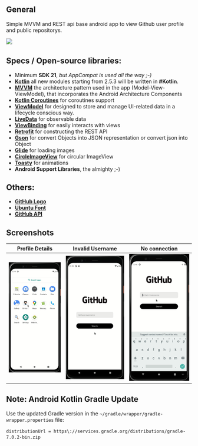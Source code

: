 ## General

Simple MVVM and REST api base android app to view Github user profile and public repositorys.

<a id="raw-url" href="apk/app-release.apk"><img src="https://raw.githubusercontent.com/nasim0x1/nasim0x1/main/image/download.svg"  width="180" height=auto>
</a>

## Specs / Open-source libraries:

- Minimum **SDK 21**, _but AppCompat is used all the way ;-)_
- [**Kotlin**](https://github.com/JetBrains/kotlin) all new modules starting from 2.5.3 will be written in **#Kotlin**.
- [**MVVM**](https://developer.android.com/jetpack/guide) the architecture pattern used in the app (Model-View-ViewModel), that incorporates the Android Architecture Components
- [**Kotlin Coroutines**](https://github.com/Kotlin/kotlinx.coroutines) for coroutines support
- [**ViewModel**](https://developer.android.com/topic/libraries/architecture/viewmodel) for designed to store and manage UI-related data in a lifecycle conscious way.
- [**LiveData**](https://developer.android.com/topic/libraries/architecture/livedata) for observable data
- [**ViewBinding**](https://developer.android.com/topic/libraries/view-binding) for easily interacts with views
- [**Retrofit**](https://github.com/square/retrofit) for constructing the REST API
- [**Gson**](https://github.com/google/gson) for convert Objects into JSON representation or convert json into Object
- [**Glide**](https://github.com/bumptech/glide) for loading images
- [**CircleImageView**](https://github.com/hdodenhof/CircleImageView) for circular ImageView
- [**Toasty**](https://fonts.google.com/specimen/Ubuntu) for animations
- **Android Support Libraries**, the almighty ;-)

## Others:

- [**GitHub Logo**](https://github.com/logos)
- [**Ubuntu Font**](https://github.com/logos)
- [**GitHub API**](https://docs.github.com/en/rest/reference/users)

## Screenshots

|        Profile Details         |              Invalid Username              |               No connection                |
| :----------------------------: | :----------------------------------------: | :----------------------------------------: |
| ![First](screenshots/full.gif) | ![Sec](screenshots/username_not_found.gif) | ![Third](screenshots/connection_error.gif) |

## Note: Android Kotlin Gradle Update

Use the updated Gradle version in the `~/gradle/wrapper/gradle-wrapper.properties` file:

```
distributionUrl = https\://services.gradle.org/distributions/gradle-7.0.2-bin.zip
```
